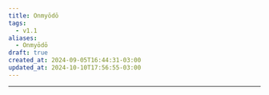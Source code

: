 ```yaml
---
title: Onmyōdō
tags:
  - v1.1
aliases:
  - Onmyōdō
draft: true
created_at: 2024-09-05T16:44:31-03:00
updated_at: 2024-10-10T17:56:55-03:00
---
```



---

